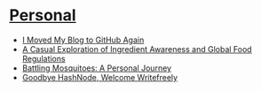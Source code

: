 # [Personal](posts/#personal)
- [I Moved My Blog to GitHub Again](posts/#i-have-done-something)
- [A Casual Exploration of Ingredient Awareness and Global Food Regulations](posts/#ingredient-awareness)
- [Battling Mosquitoes: A Personal Journey](posts/#battling-mosquitoes)
- [Goodbye HashNode, Welcome Writefreely](posts/#goodbye-hashnode-welcome-writefreely)

